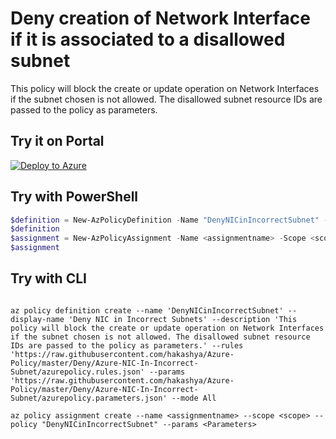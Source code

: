 # Deny creation of Network Interface if it is associated to a disallowed subnet

This policy will block the create or update operation on Network Interfaces if the subnet chosen is not allowed. The disallowed subnet resource IDs are passed to the policy as parameters.

## Try it on Portal

[![Deploy to Azure](http://azuredeploy.net/deploybutton.png)](https://portal.azure.com/#blade/Microsoft_Azure_Policy/CreatePolicyDefinitionBlade/uri/https%3A%2F%2Fraw.githubusercontent.com%2Fhakashya%2FAzure-Policy%2Fmaster%2FDeny%2FAzure-NIC-In-Incorrect-Subnet%2Fazurepolicy.json)

## Try with PowerShell

````powershell
$definition = New-AzPolicyDefinition -Name "DenyNICinIncorrectSubnet" -DisplayName "Deny NIC in Incorrect Subnets" -description "This policy will block the create or update operation on Network Interfaces if the subnet chosen is not allowed. The disallowed subnet resource IDs are passed to the policy as parameters." -Policy 'https://raw.githubusercontent.com/hakashya/Azure-Policy/master/Deny/Azure-NIC-In-Incorrect-Subnet/azurepolicy.rules.json' -Parameter 'https://raw.githubusercontent.com/hakashya/Azure-Policy/master/Deny/Azure-NIC-In-Incorrect-Subnet/azurepolicy.parameters.json' -Mode All
$definition
$assignment = New-AzPolicyAssignment -Name <assignmentname> -Scope <scope> -PolicyDefinition $definition -PolicyParameter <Parameters>
$assignment 
````

## Try with CLI

````cli

az policy definition create --name 'DenyNICinIncorrectSubnet' --display-name 'Deny NIC in Incorrect Subnets' --description 'This policy will block the create or update operation on Network Interfaces if the subnet chosen is not allowed. The disallowed subnet resource IDs are passed to the policy as parameters.' --rules 'https://raw.githubusercontent.com/hakashya/Azure-Policy/master/Deny/Azure-NIC-In-Incorrect-Subnet/azurepolicy.rules.json' --params 'https://raw.githubusercontent.com/hakashya/Azure-Policy/master/Deny/Azure-NIC-In-Incorrect-Subnet/azurepolicy.parameters.json' --mode All

az policy assignment create --name <assignmentname> --scope <scope> --policy "DenyNICinIncorrectSubnet" --params <Parameters>

````